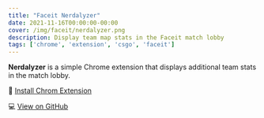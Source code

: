 ```yaml
---
title: "Faceit Nerdalyzer"
date: 2021-11-16T00:00:00-00:00
cover: /img/faceit/nerdalyzer.png
description: Display team map stats in the Faceit match lobby
tags: ['chrome', 'extension', 'csgo', 'faceit']
---
```


**Nerdalyzer** is a simple Chrome extension that displays additional team stats in the match lobby.

:rocket: [Install Chrom Extension](https://chrome.google.com/webstore/detail/faceit-nerdalyzer/jpblhiclbpjhnbobjhbmhhpddmcponbm)

:computer: [View on GitHub](https://github.com/WTFender/faceit-nerdalyzer)